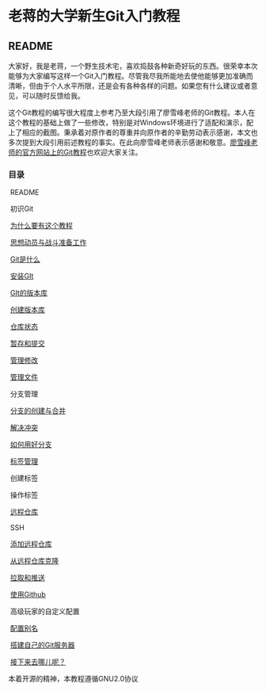 # 老蒋的大学新生Git入门教程

## README



​	大家好，我是老蒋，一个野生技术宅，喜欢捣鼓各种新奇好玩的东西。很荣幸本次能够为大家编写这样一个Git入门教程。尽管我尽我所能地去使他能够更加准确而清晰，但由于个人水平所限，还是会有各种各样的问题。如果您有什么建议或者意见，可以随时反馈给我。

​	这个Git教程的编写很大程度上参考乃至大段引用了廖雪峰老师的Git教程。本人在这个教程的基础上做了一些修改，特别是对Windows环境进行了适配和演示，配上了相应的截图。秉承着对原作者的尊重并向原作者的辛勤劳动表示感谢，本文也多次提到大段引用前述教程的事实。在此向廖雪峰老师表示感谢和敬意。[廖雪峰老师的官方网站上的Git教程](https://www.liaoxuefeng.com/wiki/896043488029600)也欢迎大家关注。

### 目录

​	README

​	初识Git

​		[为什么要有这个教程](./为什么要有这个教程.md)

​		[思想动员与战斗准备工作](./思想动员与战斗准备工作.md)

​		[Git是什么](./Git是什么.md)

​		[安装GIt](./安装Git.md)

​	[GIt的版本库](./Git版本库.md)

​		[创建版本库](./Git版本库.md##创建版本库)

​		[仓库状态](./仓库状态.md)

​		[暂存和提交](./暂存和提交.md)

​		[管理修改](./管理修改.md)

​		[管理文件](./管理文件.md)

​	分支管理

​		[分支的创建与合并](./分支的创建与合并.md)

​		[解决冲突](./解决冲突.md)

​		[如何用好分支](./如何用好分支.md)

​	[标签管理](./标签管理.md)

​		创建标签

​		操作标签

​	[远程仓库](./远程仓库.md)

​		SSH

​		[添加远程仓库](./添加远程仓库.md)

​		[从远程仓库克隆](./从远程仓库克隆.md)

​		[拉取和推送](./拉取和推送.md)

​	[使用Github](./使用Github.m)

​	高级玩家的自定义配置

​		[配置别名](./高级玩家的自定义配置.md)

​		[搭建自己的Git服务器](./Git服务器.md)

​	[接下来去哪儿呢？](./接下来去哪儿呢.md)



本着开源的精神，本教程遵循GNU2.0协议